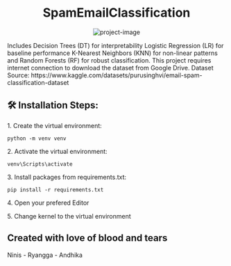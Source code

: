 <h1 align="center" id="title">SpamEmailClassification</h1>

<p align="center"><img src="https://socialify.git.ci/KeyframeEditor/SpamEmailClassification/image?font=Inter&amp;language=1&amp;name=1&amp;owner=1&amp;pattern=Floating%20Cogs&amp;theme=Dark" alt="project-image"></p>

<p id="description">Includes Decision Trees (DT) for interpretability Logistic Regression (LR) for baseline performance K-Nearest Neighbors (KNN) for non-linear patterns and Random Forests (RF) for robust classification. This project requires internet connection to download the dataset from Google Drive. Dataset Source: https://www.kaggle.com/datasets/purusinghvi/email-spam-classification-dataset</p>

<h2>🛠️ Installation Steps:</h2>

<p>1. Create the virtual environment:</p>

```
python -m venv venv  
```

<p>2. Activate the virtual environment:</p>

```
venv\Scripts\activate 
```

<p>3. Install packages from requirements.txt:</p>

```
pip install -r requirements.txt 
```

<p>4. Open your prefered Editor</p>

<p>5. Change kernel to the virtual environment</p>

<h2>Created with love of blood and tears</h2>

Ninis - Ryangga - Andhika